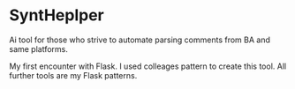 # SyntHeplper
Ai tool for those who strive to automate parsing comments from BA and same platforms.

My first encounter with Flask. I used colleages pattern to create this tool. All further tools are my Flask patterns.
